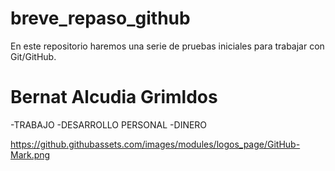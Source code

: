 # breve_repaso_github
En este repositorio haremos una serie de pruebas iniciales para trabajar con Git/GitHub.
<h1> Bernat Alcudia Grimldos </h1>
-TRABAJO
-DESARROLLO PERSONAL
-DINERO


<href>https://github.githubassets.com/images/modules/logos_page/GitHub-Mark.png</href>
